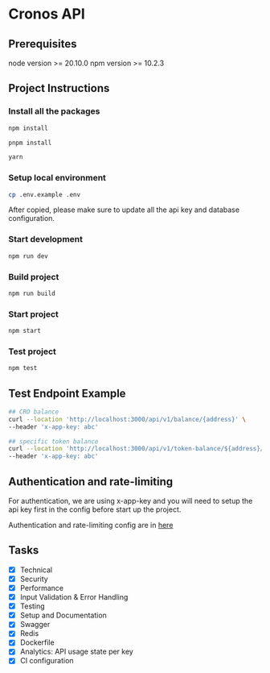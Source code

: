# Cronos API

## Prerequisites

node version >= 20.10.0
npm version >= 10.2.3

## Project Instructions

### Install all the packages

```bash
npm install
```

```bash
pnpm install
```

```bash
yarn
```

### Setup local environment

```bash
cp .env.example .env
```

After copied, please make sure to update all the api key and database configuration.

### Start development

```bash
npm run dev
```

### Build project

```bash
npm run build
```

### Start project

```bash
npm start
```

### Test project

```bash
npm test
```

## Test Endpoint Example

```bash
## CRO balance
curl --location 'http://localhost:3000/api/v1/balance/{address}' \
--header 'x-app-key: abc'

## specific token balance
curl --location 'http://localhost:3000/api/v1/token-balance/${address}/${tokenAddress}' \
--header 'x-app-key: abc'
```

## Authentication and rate-limiting

For authentication, we are using x-app-key and you will need to setup the api key first in the config before start up the project.

Authentication and rate-limiting config are in [here](src/config/app.ts)

## Tasks

- [x] Technical
- [x] Security
- [x] Performance
- [x] Input Validation & Error Handling
- [x] Testing
- [x] Setup and Documentation
- [x] Swagger
- [x] Redis
- [x] Dockerfile
- [x] Analytics: API usage state per key
- [x] CI configuration
